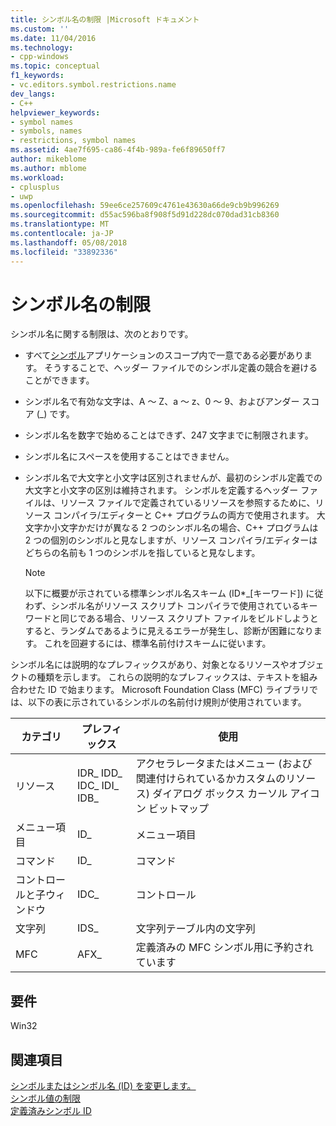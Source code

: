 ```yaml
---
title: シンボル名の制限 |Microsoft ドキュメント
ms.custom: ''
ms.date: 11/04/2016
ms.technology:
- cpp-windows
ms.topic: conceptual
f1_keywords:
- vc.editors.symbol.restrictions.name
dev_langs:
- C++
helpviewer_keywords:
- symbol names
- symbols, names
- restrictions, symbol names
ms.assetid: 4ae7f695-ca86-4f4b-989a-fe6f89650ff7
author: mikeblome
ms.author: mblome
ms.workload:
- cplusplus
- uwp
ms.openlocfilehash: 59ee6ce257609c4761e43630a66de9cb9b996269
ms.sourcegitcommit: d55ac596ba8f908f5d91d228dc070dad31cb8360
ms.translationtype: MT
ms.contentlocale: ja-JP
ms.lasthandoff: 05/08/2018
ms.locfileid: "33892336"
---
```

# <a name="symbol-name-restrictions"></a>シンボル名の制限
シンボル名に関する制限は、次のとおりです。  
  
-   すべて[シンボル](../windows/symbols-resource-identifiers.md)アプリケーションのスコープ内で一意である必要があります。 そうすることで、ヘッダー ファイルでのシンボル定義の競合を避けることができます。  
  
-   シンボル名で有効な文字は、A ～ Z、a ～ z、0 ～ 9、およびアンダー スコア (_) です。  
  
-   シンボル名を数字で始めることはできず、247 文字までに制限されます。  
  
-   シンボル名にスペースを使用することはできません。  
  
-   シンボル名で大文字と小文字は区別されませんが、最初のシンボル定義での大文字と小文字の区別は維持されます。 シンボルを定義するヘッダー ファイルは、リソース ファイルで定義されているリソースを参照するために、リソース コンパイラ/エディターと C++ プログラムの両方で使用されます。 大文字か小文字かだけが異なる 2 つのシンボル名の場合、C++ プログラムは 2 つの個別のシンボルと見なしますが、リソース コンパイラ/エディターはどちらの名前も 1 つのシンボルを指していると見なします。  
  
    > [!NOTE]
    >  以下に概要が示されている標準シンボル名スキーム (ID*_[キーワード]) に従わず、シンボル名がリソース スクリプト コンパイラで使用されているキーワードと同じである場合、リソース スクリプト ファイルをビルドしようとすると、ランダムであるように見えるエラーが発生し、診断が困難になります。 これを回避するには、標準名前付けスキームに従います。  
  
 シンボル名には説明的なプレフィックスがあり、対象となるリソースやオブジェクトの種類を示します。 これらの説明的なプレフィックスは、テキストを組み合わせた ID で始まります。 Microsoft Foundation Class (MFC) ライブラリでは、以下の表に示されているシンボルの名前付け規則が使用されています。  
  
|カテゴリ|プレフィックス|使用|  
|--------------|------------|---------|  
|リソース|IDR_ IDD_ IDC_ IDI_ IDB_|アクセラレータまたはメニュー (および関連付けられているかカスタムのリソース) ダイアログ ボックス カーソル アイコン ビットマップ|  
|メニュー項目|ID_|メニュー項目|  
|コマンド|ID_|コマンド|  
|コントロールと子ウィンドウ|IDC_|コントロール|  
|文字列|IDS_|文字列テーブル内の文字列|  
|MFC|AFX_|定義済みの MFC シンボル用に予約されています|  
  

  
## <a name="requirements"></a>要件  
 Win32  
  
## <a name="see-also"></a>関連項目  
 [シンボルまたはシンボル名 (ID) を変更します。](../windows/changing-a-symbol-or-symbol-name-id.md)   
 [シンボル値の制限](../windows/symbol-value-restrictions.md)   
 [定義済みシンボル ID](../windows/predefined-symbol-ids.md)